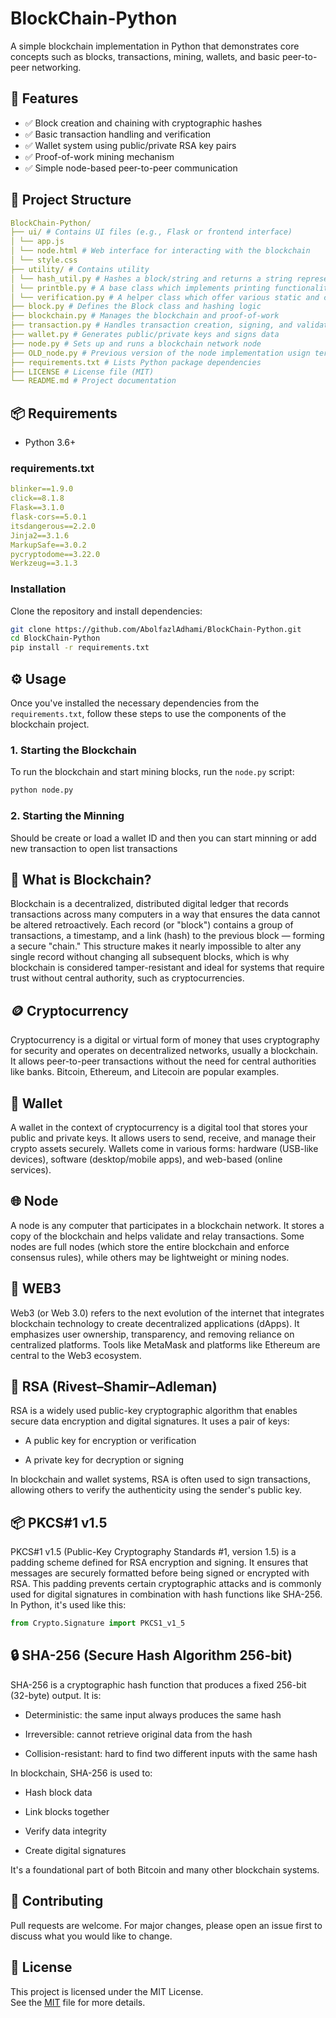 # BlockChain-Python

A simple blockchain implementation in Python that demonstrates core concepts such as blocks, transactions, mining, wallets, and basic peer-to-peer networking.
## 🚀 Features

- ✅ Block creation and chaining with cryptographic hashes
- ✅ Basic transaction handling and verification
- ✅ Wallet system using public/private RSA key pairs
- ✅ Proof-of-work mining mechanism
- ✅ Simple node-based peer-to-peer communication

## 📁 Project Structure
```yaml
BlockChain-Python/
├── ui/ # Contains UI files (e.g., Flask or frontend interface)
│ └── app.js 
│ └── node.html # Web interface for interacting with the blockchain
│ └── style.css 
├── utility/ # Contains utility 
│ └── hash_util.py # Hashes a block/string and returns a string representation of it
│ └── printble.py # A base class which implements printing functionality
│ └── verification.py # A helper class which offer various static and class-based verification and validation methods.
├── block.py # Defines the Block class and hashing logic
├── blockchain.py # Manages the blockchain and proof-of-work
├── transaction.py # Handles transaction creation, signing, and validation
├── wallet.py # Generates public/private keys and signs data
├── node.py # Sets up and runs a blockchain network node
├── OLD_node.py # Previous version of the node implementation usign terminal
├── requirements.txt # Lists Python package dependencies
├── LICENSE # License file (MIT)
└── README.md # Project documentation
```
## 📦 Requirements
- Python 3.6+

### requirements.txt

```yaml
blinker==1.9.0
click==8.1.8
Flask==3.1.0
flask-cors==5.0.1
itsdangerous==2.2.0
Jinja2==3.1.6
MarkupSafe==3.0.2
pycryptodome==3.22.0
Werkzeug==3.1.3
```
### Installation

Clone the repository and install dependencies:

```bash
git clone https://github.com/AbolfazlAdhami/BlockChain-Python.git
cd BlockChain-Python
pip install -r requirements.txt
```
## ⚙️ Usage

Once you've installed the necessary dependencies from the `requirements.txt`, follow these steps to use the components of the blockchain project.

### 1. **Starting the Blockchain**

To run the blockchain and start mining blocks, run the `node.py` script:

```bash
python node.py
```
### 2. **Starting the Minning**
Should be create or load a wallet ID and then you can start minning or add new transaction to open list transactions 

## 📘 What is Blockchain?
Blockchain is a decentralized, distributed digital ledger that records transactions across many computers in a way that ensures the data cannot be altered retroactively. Each record (or "block") contains a group of transactions, a timestamp, and a link (hash) to the previous block — forming a secure "chain." This structure makes it nearly impossible to alter any single record without changing all subsequent blocks, which is why blockchain is considered tamper-resistant and ideal for systems that require trust without central authority, such as cryptocurrencies.    
## 🪙 Cryptocurrency
Cryptocurrency is a digital or virtual form of money that uses cryptography for security and operates on decentralized networks, usually a blockchain. It allows peer-to-peer transactions without the need for central authorities like banks. Bitcoin, Ethereum, and Litecoin are popular examples.

## 🔐 Wallet
A wallet in the context of cryptocurrency is a digital tool that stores your public and private keys. It allows users to send, receive, and manage their crypto assets securely. Wallets come in various forms: hardware (USB-like devices), software (desktop/mobile apps), and web-based (online services).

## 🌐 Node
A node is any computer that participates in a blockchain network. It stores a copy of the blockchain and helps validate and relay transactions. Some nodes are full nodes (which store the entire blockchain and enforce consensus rules), while others may be lightweight or mining nodes.

## 🔗 WEB3
Web3 (or Web 3.0) refers to the next evolution of the internet that integrates blockchain technology to create decentralized applications (dApps). It emphasizes user ownership, transparency, and removing reliance on centralized platforms. Tools like MetaMask and platforms like Ethereum are central to the Web3 ecosystem.

## 🔐 RSA (Rivest–Shamir–Adleman)
RSA is a widely used public-key cryptographic algorithm that enables secure data encryption and digital signatures. It uses a pair of keys:

- A public key for encryption or verification

- A private key for decryption or signing

In blockchain and wallet systems, RSA is often used to sign transactions, allowing others to verify the authenticity using the sender's public key.

## 📦 PKCS#1 v1.5
PKCS#1 v1.5 (Public-Key Cryptography Standards #1, version 1.5) is a padding scheme defined for RSA encryption and signing.
It ensures that messages are securely formatted before being signed or encrypted with RSA. This padding prevents certain cryptographic attacks and is commonly used for digital signatures in combination with hash functions like SHA-256.
In Python, it's used like this:
```python
from Crypto.Signature import PKCS1_v1_5
```
## 🔒 SHA-256 (Secure Hash Algorithm 256-bit)

SHA-256 is a cryptographic hash function that produces a fixed 256-bit (32-byte) output. It is:

- Deterministic: the same input always produces the same hash

- Irreversible: cannot retrieve original data from the hash

- Collision-resistant: hard to find two different inputs with the same hash

In blockchain, SHA-256 is used to:

- Hash block data

- Link blocks together

- Verify data integrity

- Create digital signatures

It's a foundational part of both Bitcoin and many other blockchain systems.


## 🙌 Contributing

Pull requests are welcome. For major changes, please open an issue first to discuss what you would like to change.

## 📝 License

This project is licensed under the MIT License.  
See the [MIT]((https://choosealicense.com/licenses/mit/)) file for more details.




